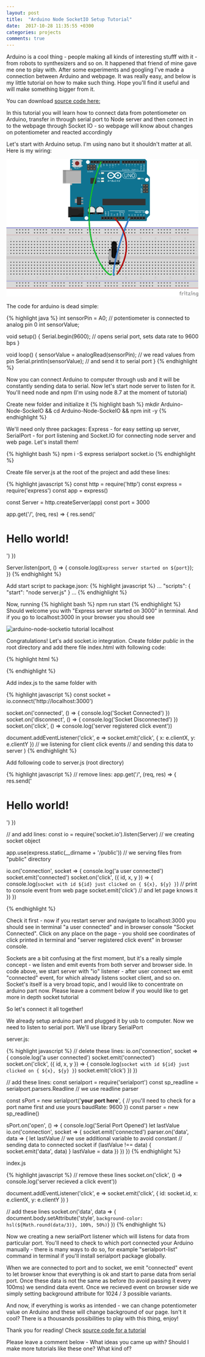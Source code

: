```yaml
---
layout: post
title:  "Arduino Node SocketIO Setup Tutorial"
date:  2017-10-28 11:35:55 +0300
categories: projects
comments: true
---
```


Arduino is a cool thing - people making all kinds of interesting stufff with it - from robots to synthesizers and so on. It happened that friend of mine gave me one to play with. After some experiments and googling I've made a connection between Arduino and webpage. It was really easy, and below is my little tutorial on how to make such thing. Hope you'll find it useful and will make something bigger from it. 

You can download [source code here:](https://github.com/IgorKonovalov/Arduino_to_Node)

In this tutorial you will learn how to connect data from potentiometer on Arduino, transfer in through serial port to Node server and then connect in to the webpage through Socket IO - so webpage will know about changes on potentiometer and reacted accordingly

Let's start with Arduino setup. I'm using nano but it shouldn't matter at all. Here is my wiring: 

<img src="\assets\IMG\Arduino_node\arduino-socketio.png" alt="arduino-node-socketio tutorial arduino wiring">

The code for arduino is dead simple: 

{% highlight java %}
int sensorPin = A0; // potentiometer is connected to analog pin 0
int sensorValue;

void setup()
{ 
  Serial.begin(9600); // opens serial port, sets data rate to 9600 bps
}

void loop()
{
  sensorValue = analogRead(sensorPin); // we read values from pin
  Serial.println(sensorValue); // and send it to serial port
}
{% endhighlight %}

Now you can connect Arduino to computer through usb and it will be constantly sending data to serial. Now let's start node server to listen for it. You'll need node and npm (I'm using node 8.7 at the moment of tutorial)

Create new folder and initialize it
{% highlight bash %}
mkdir Arduino-Node-SockeIO && cd Arduino-Node-SockeIO && npm init -y
{% endhighlight %}

We'll need only three packages: Express - for easy setting up server, SerialPort - for port listening and Socket.IO for connecting node server and web page. Let's install them!

{% highlight bash %}
npm i -S express serialport socket.io
{% endhighlight %}

Create file server.js at the root of the project and add these lines: 

{% highlight javascript %}
const http = require('http')
const express = require('express')
const app = express()

const Server = http.createServer(app)
const port = 3000

app.get('/', (req, res) => {
  res.send('<h1>Hello world!</h1>')
})

Server.listen(port, () => {
  console.log(`Express server started on ${port}`);
})
{% endhighlight %}

Add start script to package.json: 
{% highlight javascript %}
...
"scripts": {
  "start": "node server.js"
}
...
{% endhighlight %}

Now, running 
{% highlight bash %}
npm run start
{% endhighlight %}
Should welcome you with "Express server started on 3000" in terminal. And if you go to localhost:3000 in your browser you should see 

<img src="{{ site.url }}\assets\IMG\Arduino_node\localhost.png" width="75%" alt="arduino-node-socketio tutorial localhost">

Congratulations! Let's add socket.io integration.
Create folder _public_ in the root directory and add there file index.html with following code:

{% highlight html %}
<!DOCTYPE html>
<html lang="en">
<head>
    <meta charset="UTF-8">
    <meta name="viewport" content="width=device-width, initial-scale=1.0">
    <meta http-equiv="X-UA-Compatible" content="ie=edge">
    <title>Arduino-Node-SocketIO</title>
</head>
<body>
    <style>
        body {
            transition: all .1s;
            /* transition for smoothness */
        }
    </style>
    <script src="/socket.io/socket.io.js"></script>
    <script src="index.js"></script>
</body>
</html>
{% endhighlight %}

Add index.js to the same folder with

{% highlight javascript %}
const socket = io.connect('http://localhost:3000')

socket.on('connected', () => {
  console.log('Socket Connected')
})
socket.on('disconnect', () => {
  console.log('Socket Disconnected')
})
socket.on('click', () => console.log('server registered click event'))

document.addEventListener('click', e =>
  socket.emit('click', { x: e.clientX, y: e.clientY }) 
  // we listening for client click events
  // and sending this data to server
)
{% endhighlight %}

Add following code to server.js (root directory) 

{% highlight javascript %}
// remove lines: 
app.get('/', (req, res) => {
  res.send('<h1>Hello world!</h1>')
})

// and add lines:
const io = require('socket.io').listen(Server) // we creating socket object

app.use(express.static(__dirname + '/public')) 
// we serving files from "public" directory

io.on('connection', socket => {
  console.log('a user connected')
  socket.emit('connected')
  socket.on('click', ({ id, x, y }) => {
    console.log(`socket with id ${id} just clicked on { ${x}, ${y} }`)
    // print to console event from web page
    socket.emit('click') // and let page knows it
  })
})

{% endhighlight %}

Check it first - now if you restart server and navigate to localhost:3000 you should see in terminal "a user connected" and in browser console "Socket Connected". Click on any place on the page - you shold see coordinates of click printed in terminal and "server registered click event" in browser console.

Sockets are a bit confusing at the first moment, but it's a really simple concept - we listen and emit events from both server and browser side. In code above, we start server with "io" listener - after user connect we emit "connected" event, for which already listens socket client, and so on. Socket's itself is a very broad topic, and I would like to concentrate on arduino part now. Please leave a comment below if you would like to get more in depth socket tutorial

So let's connect it all together! 

We already setup arduino part and plugged it by usb to computer. Now we need to listen to serial port. 
We'll use library SerialPort

server.js: 

{% highlight javascript %}
// delete these lines:
io.on('connection', socket => {
  console.log('a user connected')
  socket.emit('connected')
  socket.on('click', ({ id, x, y }) => {
    console.log(`socket with id ${id} just clicked on { ${x}, ${y} }`)
    socket.emit('click')
  })
})

// add these lines:
const serialport = require('serialport')
const sp_readline = serialport.parsers.Readline // we use readline parser

const sPort = new serialport('__your port here__', { 
  // you'll need to check for a port name first and use yours
  baudRate: 9600
})
const parser = new sp_readline()

sPort.on('open', () => {
  console.log('Serial Port Opened')
  let lastValue
  io.on('connection', socket => {
    socket.emit('connected')
    parser.on('data', data => {
      let lastValue 
      // we use additional variable to avoid constant 
      // sending data to connected socket
      if (lastValue !== data) {
        socket.emit('data', data)
      }
      lastValue = data
    })
  })
})
{% endhighlight %}

index.js

{% highlight javascript %}
// remove these lines 
socket.on('click', () => console.log('server recieved a click event'))

document.addEventListener('click', e =>
  socket.emit('click', { id: socket.id, x: e.clientX, y: e.clientY })
)

// add these lines
socket.on('data', data => {
    document.body.setAttribute('style', `background-color: hsl(${Math.round(data/3)}, 100%, 50%)`)
})
{% endhighlight %}

Now we creating a new serialPort listener which will listens for data from particular port. You'll need to check to which port connected your Arduino manually - there is many ways to do so, for example "serialport-list" command in terminal if you'll install serialport package globally. 

When we are connected to port and to socket, we emit "connected" event to let browser know that everything is ok and start to parse data from serial port. Once these data is not the same as before (to avoid passing it every 100ms) we sendind data event.
Once we recieved event on browser side we simply setting background attribute for 1024 / 3 possible variants. 

And now, if everything is works as intended - we can change potentiometer value on Arduino and these will change background of our page. Isn't it cool? There is a thousands possibilities to play with this thing, enjoy!

Thank you for reading! 
Check [source code for a tutorial](https://github.com/IgorKonovalov/Arduino_to_Node)

Please leave a comment below - What ideas you came up with? Should I make more tutorials like these one? What kind of?